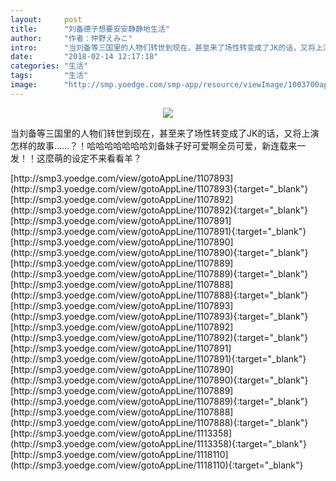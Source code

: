 ```yaml
---
layout:     post
title:      "刘备德子想要安安静静地生活"
author:     "作者：仲野えみこ"
intro:      "当刘备等三国里的人物们转世到现在，甚至来了场性转变成了JK的话，又将上演怎样的故事……？！哈哈哈哈哈哈哈刘备妹子好可爱啊全员可爱，新连载来一发！！这麼萌的设定不来看看羊？"
date:       "2018-02-14 12:17:18"
categories: "生活"
tags:       "生活"
image:      "http://smp.yoedge.com/smp-app/resource/viewImage/1003700appline.png"
---
```

<div style="text-align: center">
<p><img src="http://smp.yoedge.com/smp-app/resource/viewImage/1003700appline.png"/></p>
</div>
<p class="post-meta">
<span>当刘备等三国里的人物们转世到现在，甚至来了场性转变成了JK的话，又将上演怎样的故事……？！哈哈哈哈哈哈哈刘备妹子好可爱啊全员可爱，新连载来一发！！这麼萌的设定不来看看羊？</span>
</p>
[http://smp3.yoedge.com/view/gotoAppLine/1107893](http://smp3.yoedge.com/view/gotoAppLine/1107893){:target="_blank"}
[http://smp3.yoedge.com/view/gotoAppLine/1107892](http://smp3.yoedge.com/view/gotoAppLine/1107892){:target="_blank"}
[http://smp3.yoedge.com/view/gotoAppLine/1107891](http://smp3.yoedge.com/view/gotoAppLine/1107891){:target="_blank"}
[http://smp3.yoedge.com/view/gotoAppLine/1107890](http://smp3.yoedge.com/view/gotoAppLine/1107890){:target="_blank"}
[http://smp3.yoedge.com/view/gotoAppLine/1107889](http://smp3.yoedge.com/view/gotoAppLine/1107889){:target="_blank"}
[http://smp3.yoedge.com/view/gotoAppLine/1107888](http://smp3.yoedge.com/view/gotoAppLine/1107888){:target="_blank"}
[http://smp3.yoedge.com/view/gotoAppLine/1107893](http://smp3.yoedge.com/view/gotoAppLine/1107893){:target="_blank"}
[http://smp3.yoedge.com/view/gotoAppLine/1107892](http://smp3.yoedge.com/view/gotoAppLine/1107892){:target="_blank"}
[http://smp3.yoedge.com/view/gotoAppLine/1107891](http://smp3.yoedge.com/view/gotoAppLine/1107891){:target="_blank"}
[http://smp3.yoedge.com/view/gotoAppLine/1107890](http://smp3.yoedge.com/view/gotoAppLine/1107890){:target="_blank"}
[http://smp3.yoedge.com/view/gotoAppLine/1107889](http://smp3.yoedge.com/view/gotoAppLine/1107889){:target="_blank"}
[http://smp3.yoedge.com/view/gotoAppLine/1107888](http://smp3.yoedge.com/view/gotoAppLine/1107888){:target="_blank"}
[http://smp3.yoedge.com/view/gotoAppLine/1113358](http://smp3.yoedge.com/view/gotoAppLine/1113358){:target="_blank"}
[http://smp3.yoedge.com/view/gotoAppLine/1118110](http://smp3.yoedge.com/view/gotoAppLine/1118110){:target="_blank"}



